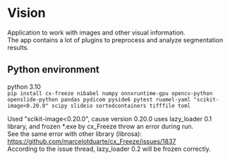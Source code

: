 # Vision
Application to work with images and other visual information.\
The app contains a lot of plugins to preprocess and analyze segmentation results.

## Python environment
python 3.10\
`pip install cx-freeze nibabel numpy onnxruntime-gpu opencv-python openslide-python pandas pydicom pyside6 pytest ruamel-yaml "scikit-image<0.20.0" scipy slideio sortedcontainers tifffile toml`

Used "scikit-image<0.20.0", cause version 0.20.0 uses lazy_loader 0.1 library, and frozen *.exe by cx_Freeze throw an error during run.\
See the same error with other library (librosa): https://github.com/marcelotduarte/cx_Freeze/issues/1837 \
According to the issue thread, lazy_loader 0.2 will be frozen correctly.
